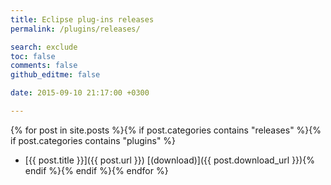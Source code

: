 ```yaml
---
title: Eclipse plug-ins releases
permalink: /plugins/releases/

search: exclude
toc: false
comments: false
github_editme: false

date: 2015-09-10 21:17:00 +0300

---
```


{% for post in site.posts %}{% if post.categories contains "releases" %}{% if post.categories contains "plugins" %}
* [{{ post.title }}]({{ post.url }}) [(download)]({{ post.download_url }}){% endif %}{% endif %}{% endfor %}
